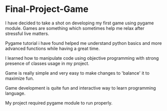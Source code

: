 # Final-Project-Game

I have decided to take a shot on developing my first game using pygame module.
Games are something which sometimes help me relax after stressful live matters.

Pygame tutorial i have found helped me understand python basics and more advanced functions while having a great time.

I learned how to manipulate code using objective programming with strong presence of classes usage in my project.

Game is really simple and very easy to make changes to 'balance' it to maximize fun.

Game development is quite fun and interactive way to learn programming language.

My project required pygame module to run properly.
